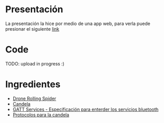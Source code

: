 # Presentación
La presentación la hice por medio de una app web, para verla puede presionar el siguiente [link](http://slides.com/franciscocerdas/web-apis)

# Code
TODO: upload in progress :)

# Ingredientes
- [Drone Rolling Spider](https://www.amazon.com/gp/product/B00KZM53ZK/ref=oh_aui_detailpage_o00_s00?ie=UTF8&psc=1)
- [Candela](https://www.amazon.com/gp/product/B00O4LHNNS/ref=oh_aui_detailpage_o00_s00?ie=UTF8&psc=1)
- [GATT Services - Especificación para enterder los servicios bluetooth](https://www.bluetooth.com/specifications/gatt/services)
- [Protocolos para la candela](https://github.com/Phhere/Playbulb/tree/master/protocols)